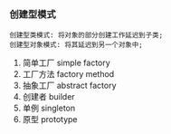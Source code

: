### 创建型模式

	创建型类模式: 将对象的部分创建工作延迟到子类;  
	创建型对象模式: 将其延迟到另一个对象中;


1. 简单工厂 simple factory
2. 工厂方法 factory method
3. 抽象工厂 abstract factory
4. 创建者   builder
5. 单例     singleton
6. 原型     prototype  